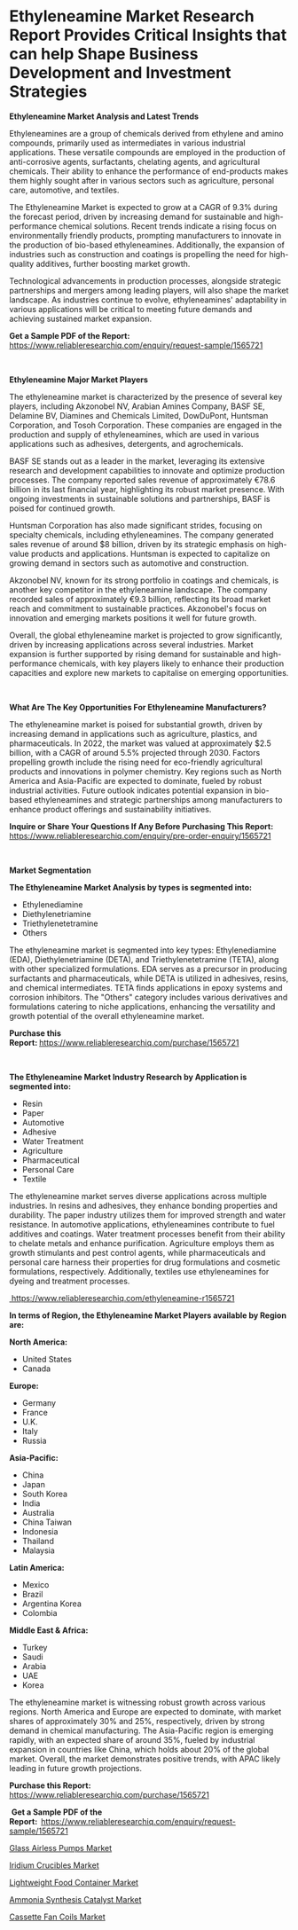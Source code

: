 <p><h1>Ethyleneamine Market Research Report Provides Critical Insights that can help Shape Business Development and Investment Strategies</h1></p><p><strong>Ethyleneamine Market Analysis and Latest Trends</strong></p>
<p><p>Ethyleneamines are a group of chemicals derived from ethylene and amino compounds, primarily used as intermediates in various industrial applications. These versatile compounds are employed in the production of anti-corrosive agents, surfactants, chelating agents, and agricultural chemicals. Their ability to enhance the performance of end-products makes them highly sought after in various sectors such as agriculture, personal care, automotive, and textiles.</p><p>The Ethyleneamine Market is expected to grow at a CAGR of 9.3% during the forecast period, driven by increasing demand for sustainable and high-performance chemical solutions. Recent trends indicate a rising focus on environmentally friendly products, prompting manufacturers to innovate in the production of bio-based ethyleneamines. Additionally, the expansion of industries such as construction and coatings is propelling the need for high-quality additives, further boosting market growth.</p><p>Technological advancements in production processes, alongside strategic partnerships and mergers among leading players, will also shape the market landscape. As industries continue to evolve, ethyleneamines' adaptability in various applications will be critical to meeting future demands and achieving sustained market expansion.</p></p>
<p><strong>Get a Sample PDF of the Report:&nbsp;</strong> <a href="https://www.reliableresearchiq.com/enquiry/request-sample/1565721?utm_campaign=1159&utm_medium=2&utm_source=Github&utm_content=ia&utm_term=31032025&utm_id=ethyleneamine">https://www.reliableresearchiq.com/enquiry/request-sample/1565721</a></p>
<p>&nbsp;</p>
<p><strong>Ethyleneamine Major Market Players</strong></p>
<p><p>The ethyleneamine market is characterized by the presence of several key players, including Akzonobel NV, Arabian Amines Company, BASF SE, Delamine BV, Diamines and Chemicals Limited, DowDuPont, Huntsman Corporation, and Tosoh Corporation. These companies are engaged in the production and supply of ethyleneamines, which are used in various applications such as adhesives, detergents, and agrochemicals.</p><p>BASF SE stands out as a leader in the market, leveraging its extensive research and development capabilities to innovate and optimize production processes. The company reported sales revenue of approximately €78.6 billion in its last financial year, highlighting its robust market presence. With ongoing investments in sustainable solutions and partnerships, BASF is poised for continued growth.</p><p>Huntsman Corporation has also made significant strides, focusing on specialty chemicals, including ethyleneamines. The company generated sales revenue of around $8 billion, driven by its strategic emphasis on high-value products and applications. Huntsman is expected to capitalize on growing demand in sectors such as automotive and construction.</p><p>Akzonobel NV, known for its strong portfolio in coatings and chemicals, is another key competitor in the ethyleneamine landscape. The company recorded sales of approximately €9.3 billion, reflecting its broad market reach and commitment to sustainable practices. Akzonobel's focus on innovation and emerging markets positions it well for future growth.</p><p>Overall, the global ethyleneamine market is projected to grow significantly, driven by increasing applications across several industries. Market expansion is further supported by rising demand for sustainable and high-performance chemicals, with key players likely to enhance their production capacities and explore new markets to capitalise on emerging opportunities.</p></p>
<p>&nbsp;</p>
<p><strong>What Are The Key Opportunities For Ethyleneamine Manufacturers?</strong></p>
<p><p>The ethyleneamine market is poised for substantial growth, driven by increasing demand in applications such as agriculture, plastics, and pharmaceuticals. In 2022, the market was valued at approximately $2.5 billion, with a CAGR of around 5.5% projected through 2030. Factors propelling growth include the rising need for eco-friendly agricultural products and innovations in polymer chemistry. Key regions such as North America and Asia-Pacific are expected to dominate, fueled by robust industrial activities. Future outlook indicates potential expansion in bio-based ethyleneamines and strategic partnerships among manufacturers to enhance product offerings and sustainability initiatives.</p></p>
<p><strong>Inquire or Share Your Questions If Any Before Purchasing This Report:</strong> <a href="https://www.reliableresearchiq.com/enquiry/pre-order-enquiry/1565721?utm_campaign=1159&utm_medium=2&utm_source=Github&utm_content=ia&utm_term=31032025&utm_id=ethyleneamine">https://www.reliableresearchiq.com/enquiry/pre-order-enquiry/1565721</a></p>
<p>&nbsp;</p>
<p><strong>Market Segmentation</strong></p>
<p><strong>The Ethyleneamine Market Analysis by types is segmented into:</strong></p>
<p><ul><li>Ethylenediamine</li><li>Diethylenetriamine</li><li>Triethylenetetramine</li><li>Others</li></ul></p>
<p><p>The ethyleneamine market is segmented into key types: Ethylenediamine (EDA), Diethylenetriamine (DETA), and Triethylenetetramine (TETA), along with other specialized formulations. EDA serves as a precursor in producing surfactants and pharmaceuticals, while DETA is utilized in adhesives, resins, and chemical intermediates. TETA finds applications in epoxy systems and corrosion inhibitors. The "Others" category includes various derivatives and formulations catering to niche applications, enhancing the versatility and growth potential of the overall ethyleneamine market.</p></p>
<p><strong>Purchase this Report:&nbsp;</strong><a href="https://www.reliableresearchiq.com/purchase/1565721?utm_campaign=1159&utm_medium=2&utm_source=Github&utm_content=ia&utm_term=31032025&utm_id=ethyleneamine">https://www.reliableresearchiq.com/purchase/1565721</a></p>
<p>&nbsp;</p>
<p><strong>The Ethyleneamine Market Industry Research by Application is segmented into:</strong></p>
<p><ul><li>Resin</li><li>Paper</li><li>Automotive</li><li>Adhesive</li><li>Water Treatment</li><li>Agriculture</li><li>Pharmaceutical</li><li>Personal Care</li><li>Textile</li></ul></p>
<p><p>The ethyleneamine market serves diverse applications across multiple industries. In resins and adhesives, they enhance bonding properties and durability. The paper industry utilizes them for improved strength and water resistance. In automotive applications, ethyleneamines contribute to fuel additives and coatings. Water treatment processes benefit from their ability to chelate metals and enhance purification. Agriculture employs them as growth stimulants and pest control agents, while pharmaceuticals and personal care harness their properties for drug formulations and cosmetic formulations, respectively. Additionally, textiles use ethyleneamines for dyeing and treatment processes.</p></p>
<p><a href="https://www.reliableresearchiq.com/ethyleneamine-r1565721?utm_campaign=1159&utm_medium=2&utm_source=Github&utm_content=ia&utm_term=31032025&utm_id=ethyleneamine">&nbsp;https://www.reliableresearchiq.com/ethyleneamine-r1565721</a></p>
<p><strong>In terms of Region, the Ethyleneamine Market Players available by Region are:</strong></p>
<p>
    <p> <strong> North America: </strong>
        <ul>
            <li>United States</li>
            <li>Canada</li>
        </ul>
        </p> 
    <p> <strong> Europe: </strong>
        <ul>
            <li>Germany</li>
            <li>France</li>
            <li>U.K.</li>
            <li>Italy</li>
            <li>Russia</li>
        </ul>
        </p> 
    <p> <strong> Asia-Pacific: </strong>
        <ul>
            <li>China</li>
            <li>Japan</li>
            <li>South Korea</li>
            <li>India</li>
            <li>Australia</li>
            <li>China Taiwan</li>
            <li>Indonesia</li>
            <li>Thailand</li>
            <li>Malaysia</li>
        </ul>
        </p> 
    <p> <strong> Latin America: </strong>
        <ul>
            <li>Mexico</li>
            <li>Brazil</li>
            <li>Argentina Korea</li>
            <li>Colombia</li>
        </ul>
        </p> 
    <p> <strong> Middle East & Africa: </strong>
        <ul>
            <li>Turkey</li>
            <li>Saudi</li>
            <li>Arabia</li>
            <li>UAE</li>
            <li>Korea</li>
        </ul>
    </p>
    </p>
<p><p>The ethyleneamine market is witnessing robust growth across various regions. North America and Europe are expected to dominate, with market shares of approximately 30% and 25%, respectively, driven by strong demand in chemical manufacturing. The Asia-Pacific region is emerging rapidly, with an expected share of around 35%, fueled by industrial expansion in countries like China, which holds about 20% of the global market. Overall, the market demonstrates positive trends, with APAC likely leading in future growth projections.</p></p>
<p><strong>Purchase this Report: </strong><a href="https://www.reliableresearchiq.com/purchase/1565721?utm_campaign=1159&utm_medium=2&utm_source=Github&utm_content=ia&utm_term=31032025&utm_id=ethyleneamine">https://www.reliableresearchiq.com/purchase/1565721</a></p>
<p>&nbsp;<strong>Get a Sample PDF of the Report:&nbsp;&nbsp;</strong><a href="https://www.reliableresearchiq.com/enquiry/request-sample/1565721?utm_campaign=1159&utm_medium=2&utm_source=Github&utm_content=ia&utm_term=31032025&utm_id=ethyleneamine">https://www.reliableresearchiq.com/enquiry/request-sample/1565721</a></p>
<p><strong></strong></p>
<p><p><a href="https://www.linkedin.com/pulse/glass-airless-pumps-market-overview-forecast-2025-2032-b7lqf?utm_campaign=1159&utm_medium=2&utm_source=Github&utm_content=ia&utm_term=31032025&utm_id=ethyleneamine">Glass Airless Pumps Market</a></p><p><a href="https://github.com/tamerlgwilt/Market-Research-Report-List-1/blob/main/iridium-crucibles-market.md?utm_campaign=1159&utm_medium=2&utm_source=Github&utm_content=ia&utm_term=31032025&utm_id=ethyleneamine">Iridium Crucibles Market</a></p><p><a href="https://www.linkedin.com/pulse/insights-lightweight-food-container-market-analysis-9lfgc?utm_campaign=1159&utm_medium=2&utm_source=Github&utm_content=ia&utm_term=31032025&utm_id=ethyleneamine">Lightweight Food Container Market</a></p><p><a href="https://github.com/gorbaicodaro/Market-Research-Report-List-1/blob/main/ammonia-synthesis-catalyst-market.md?utm_campaign=1159&utm_medium=2&utm_source=Github&utm_content=ia&utm_term=31032025&utm_id=ethyleneamine">Ammonia Synthesis Catalyst Market</a></p><p><a href="https://www.linkedin.com/pulse/growth-segmentation-136-cagr-forecast-cassette-fan-coils-market-e1dmc?utm_campaign=1159&utm_medium=2&utm_source=Github&utm_content=ia&utm_term=31032025&utm_id=ethyleneamine">Cassette Fan Coils Market</a></p></p>